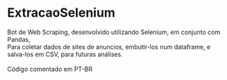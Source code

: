 # ExtracaoSelenium
Bot de Web Scraping, desenvolvido utilizando Selenium, em conjunto com Pandas, <br>
Para coletar dados de sites de anuncios, embutir-los num dataframe, e salva-los em CSV, para futuras análises.
<br>
<br>
Código comentado em PT-BR 
